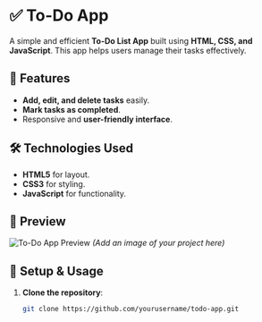 
# ✅ To-Do App

A simple and efficient **To-Do List App** built using **HTML, CSS, and JavaScript**. This app helps users manage their tasks effectively.

## 🚀 Features
- **Add, edit, and delete tasks** easily.
- **Mark tasks as completed**.
- Responsive and **user-friendly interface**.

## 🛠️ Technologies Used
- **HTML5** for layout.
- **CSS3** for styling.
- **JavaScript** for functionality.

## 📸 Preview
![To-Do App Preview](./scr) *(Add an image of your project here)*

## 🔧 Setup & Usage
1. **Clone the repository**:
   ```bash
   git clone https://github.com/yourusername/todo-app.git

